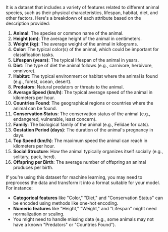 It is a dataset that includes a variety of features related to different animal species, such as their physical characteristics, lifespan, habitat, diet, and other factors. Here's a breakdown of each attribute based on the description provided:

1. **Animal**: The species or common name of the animal.
2. **Height (cm)**: The average height of the animal in centimeters.
3. **Weight (kg)**: The average weight of the animal in kilograms.
4. **Color**: The typical color(s) of the animal, which could be important for classification tasks.
5. **Lifespan (years)**: The typical lifespan of the animal in years.
6. **Diet**: The type of diet the animal follows (e.g., carnivore, herbivore, omnivore).
7. **Habitat**: The typical environment or habitat where the animal is found (e.g., forest, ocean, desert).
8. **Predators**: Natural predators or threats to the animal.
9. **Average Speed (km/h)**: The typical average speed of the animal in kilometers per hour.
10. **Countries Found**: The geographical regions or countries where the animal can be found.
11. **Conservation Status**: The conservation status of the animal (e.g., endangered, vulnerable, least concern).
12. **Family**: The biological family of the animal (e.g., Felidae for cats).
13. **Gestation Period (days)**: The duration of the animal's pregnancy in days.
14. **Top Speed (km/h)**: The maximum speed the animal can reach in kilometers per hour.
15. **Social Structure**: How the animal typically organizes itself socially (e.g., solitary, pack, herd).
16. **Offspring per Birth**: The average number of offspring an animal produces per birth.

If you're using this dataset for machine learning, you may need to preprocess the data and transform it into a format suitable for your model. For instance:

- **Categorical features** like "Color," "Diet," and "Conservation Status" can be encoded using methods like one-hot encoding.
- **Numeric features** like "Height," "Weight," and "Lifespan" might need normalization or scaling.
- You might need to handle missing data (e.g., some animals may not have a known "Predators" or "Countries Found").
  

